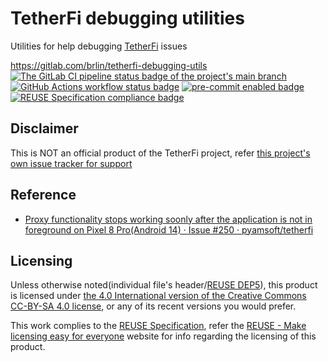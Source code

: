 # TetherFi debugging utilities

Utilities for help debugging [TetherFi](https://github.com/pyamsoft/tetherfi) issues

<https://gitlab.com/brlin/tetherfi-debugging-utils>  
[![The GitLab CI pipeline status badge of the project's `main` branch](https://gitlab.com/brlin/tetherfi-debugging-utils/badges/main/pipeline.svg?ignore_skipped=true "Click here to check out the comprehensive status of the GitLab CI pipelines")](https://gitlab.com/brlin/tetherfi-debugging-utils/-/pipelines) [![GitHub Actions workflow status badge](https://github.com/brlin-tw/tetherfi-debugging-utils/actions/workflows/check-potential-problems.yml/badge.svg "GitHub Actions workflow status")](https://github.com/brlin-tw/tetherfi-debugging-utils/actions/workflows/check-potential-problems.yml) [![pre-commit enabled badge](https://img.shields.io/badge/pre--commit-enabled-brightgreen?logo=pre-commit&logoColor=white "This project uses pre-commit to check potential problems")](https://pre-commit.com/) [![REUSE Specification compliance badge](https://api.reuse.software/badge/github.com/brlin-tw/tetherfi-debugging-utils "This project complies to the REUSE specification to decrease software licensing costs")](https://api.reuse.software/info/gitlab.com/brlin/tetherfi-debugging-utils)

## Disclaimer

This is NOT an official product of the TetherFi project, refer [this project's own issue tracker for support](https://gitlab.com/brlin/tetherfi-debugging-utilis/-/issues)

## Reference

* [Proxy functionality stops working soonly after the application is not in foreground on Pixel 8 Pro(Android 14) · Issue #250 · pyamsoft/tetherfi](https://github.com/pyamsoft/tetherfi/issues/250)

## Licensing

Unless otherwise noted(individual file's header/[REUSE DEP5](.reuse/dep5)), this product is licensed under [the 4.0 International version of the Creative Commons CC-BY-SA 4.0 license](https://creativecommons.org/licenses/by-sa/4.0), or any of its recent versions you would prefer.

This work complies to the [REUSE Specification](https://reuse.software/spec/), refer the [REUSE - Make licensing easy for everyone](https://reuse.software/) website for info regarding the licensing of this product.
